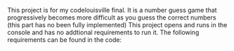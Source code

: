 ﻿This project is for my codelouisville final. It is a number guess game that progressively becomes more difficult as you guess the correct numbers (this part has no been fully implemented)
This project opens and runs in the console and has no addtional requirements to run it.
The following requirements can be found in the code:
